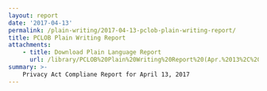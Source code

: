 ```yaml
---
layout: report
date: '2017-04-13'
permalink: /plain-writing/2017-04-13-pclob-plain-writing-report/
title: PCLOB Plain Writing Report
attachments:
    - title: Download Plain Language Report
      url: /library/PCLOB%20Plain%20Writing%20Report%20(Apr.%2013%2C%202017).pdf
summary: >-
    Privacy Act Compliane Report for April 13, 2017
---
```


